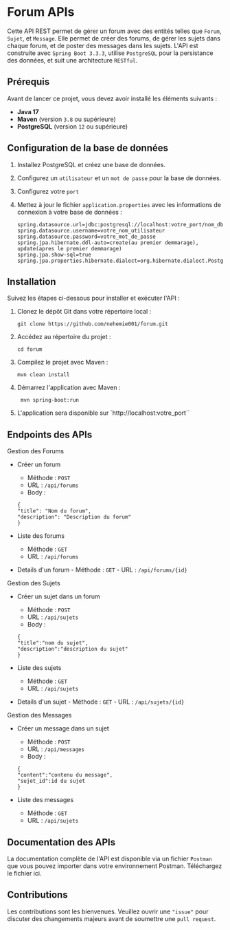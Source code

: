 # Forum APIs

Cette API REST permet de gérer un forum avec des entités telles que `Forum`, `Sujet`, et `Message`. Elle permet de créer des forums, de gérer les sujets dans chaque forum, et de poster des messages dans les sujets. L'API est construite avec `Spring Boot 3.3.3`, utilise `PostgreSQL` pour la persistance des données, et suit une architecture `RESTful`.

## Prérequis

Avant de lancer ce projet, vous devez avoir installé les éléments suivants :

- **Java 17**
- **Maven** (version `3.8` ou supérieure)
- **PostgreSQL** (version `12` ou supérieure)

## Configuration de la base de données

1. Installez PostgreSQL et créez une base de données.
2. Configurez un `utilisateur` et un `mot de passe` pour la base de données.
3. Configurez votre `port`
4. Mettez à jour le fichier `application.properties` avec les informations de connexion à votre base de données :

   ```properties
   spring.datasource.url=jdbc:postgresql://localhost:votre_port/nom_db
   spring.datasource.username=votre_nom_utilisateur
   spring.datasource.password=votre_mot_de_passe
   spring.jpa.hibernate.ddl-auto=create(au premier demmarage), update(apres le premier demmarage)
   spring.jpa.show-sql=true
   spring.jpa.properties.hibernate.dialect=org.hibernate.dialect.PostgreSQLDialect

## Installation

Suivez les étapes ci-dessous pour installer et exécuter l'API :

1. Clonez le dépôt Git dans votre répertoire local :

    ```properties
    git clone https://github.com/nehemie001/forum.git

2. Accédez au répertoire du projet :

     ```properties
    cd forum

3. Compilez le projet avec Maven :

    ```properties
    mvn clean install

4. Démarrez l'application avec Maven :

   ```properties
    mvn spring-boot:run

5. L'application sera disponible sur `http://localhost:votre_port``

## Endpoints des APIs

Gestion des Forums

  - Créer un forum
      - Méthode : `POST`
      - URL : `/api/forums`
      - Body :
   
    ```properties
    {
    "title": "Nom du forum",
    "description": "Description du forum"
    }

 - Liste des forums
      - Méthode : `GET`
      - URL : `/api/forums`

- Details d'un forum
      - Méthode : `GET`
      - URL : `/api/forums/{id}`

Gestion des Sujets

  - Créer un sujet dans un forum
      - Méthode : `POST`
      - URL : `/api/sujets`
      - Body :
   
    ```properties
    {
    "title":"nom du sujet",
    "description":"description du sujet"
    }

 - Liste des sujets
      - Méthode : `GET`
      - URL : `/api/sujets`

- Details d'un sujet
      - Méthode : `GET`
      - URL : `/api/sujets/{id}`

Gestion des Messages

  - Créer un message dans un sujet
      - Méthode : `POST`
      - URL : `/api/messages`
      - Body :
   
    ```properties
    {
    "content":"contenu du message",
    "sujet_id":id du sujet
    }

 - Liste des messages
      - Méthode : `GET`
      - URL : `/api/sujets`
        
## Documentation des APIs

La documentation complète de l'API est disponible via un fichier `Postman` que vous pouvez importer dans votre environnement Postman. Téléchargez le fichier ici.

## Contributions
Les contributions sont les bienvenues. Veuillez ouvrir une `"issue"` pour discuter des changements majeurs avant de soumettre une `pull request`.
